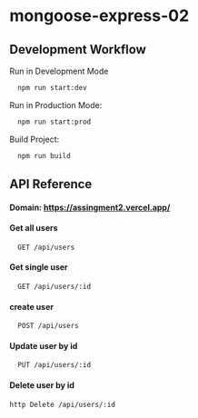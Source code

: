 # mongoose-express-02

## Development Workflow

Run in Development Mode

```bash
  npm run start:dev
```

Run in Production Mode:

```bash
  npm run start:prod
```

Build Project:

```bash
  npm run build
```

## API Reference

#### Domain: https://assingment2.vercel.app/

#### Get all users

```http
  GET /api/users
```

#### Get single user

```http
  GET /api/users/:id
```

#### create user

```http
  POST /api/users
```

#### Update user by id

```http
  PUT /api/users/:id
```

#### Delete user by id

`http
  Delete /api/users/:id
`
